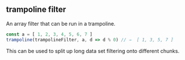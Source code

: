 ## trampoline filter

An array filter that can be run in a trampoline.

```javascript
const a = [ 1, 2, 3, 4, 5, 6, 7 ]
trampoline(trampolineFilter, a, d => d % 0) // ⇒  [ 1, 3, 5, 7 ]
```

This can be used to split up long data set filtering onto different chunks.

